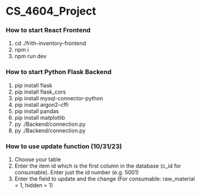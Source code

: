 ﻿# CS_4604_Project

### How to start React Frontend
1) cd ./frith-inventory-frontend
2) npm i
3) npm run dev

### How to start Python Flask Backend
1) pip install flask
2) pip install flask_cors
3) pip install mysql-connector-python
4) pip install argon2-cffi
5) pip install pandas
6) pip install matplotlib
7) py ./Backend/connection.py
8) py ./Backend/connection.py

### How to use update function (10/31/23)
1) Choose your table
2) Enter the item id which is the first column in the database (c_id for consumable). Enter just the id number (e.g. 5001)
3) Enter the field to update and the change (For consumable: raw_material = 1, hidden = 1)
